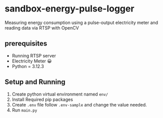 # sandbox-energy-pulse-logger
Measuring energy consumption using a pulse-output electricity meter and reading data via RTSP with OpenCV

## prerequisites
- Running RTSP server
- Electricity Meter 😀
- Python = 3.12.3

## Setup and Running
1. Create python virtual environment named `env/`
2. Install Required pip packages
3. Create `.env` file follow `.env-sample` and change the value needed.
4. Run `main.py`